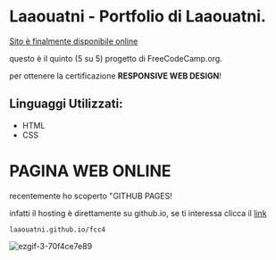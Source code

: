 # Laaouatni - Portfolio di Laaouatni.
[Sito è finalmente disponibile online][1]

questo è il quinto (5 su 5) progetto di FreeCodeCamp.org.

per ottenere la certificazione **RESPONSIVE WEB DESIGN**!


## Linguaggi Utilizzati:

- HTML
- CSS

# PAGINA WEB ONLINE

recentemente ho scoperto "GITHUB PAGES!

infatti il hosting è direttamente su github.io, se ti interessa clicca il [link][1]

```laaouatni.github.io/fcc4```

![ezgif-3-70f4ce7e89](https://user-images.githubusercontent.com/87947051/146674248-813ab65e-fa3d-4531-b904-fe3e2e9e8ae3.gif)

[1]: https://laaouatni.github.io/fcc4/
